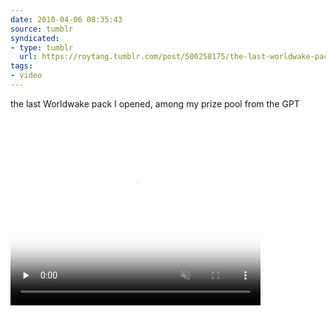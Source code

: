 ```yaml
---
date: 2010-04-06 08:35:43
source: tumblr
syndicated:
- type: tumblr
  url: https://roytang.tumblr.com/post/500258175/the-last-worldwake-pack-i-opened-among-my-prize
tags:
- video
---
```


<p>the last Worldwake pack I opened, among my prize pool from the GPT</p>

<video  id='embed-5d592ed19b2fa910555780' class='crt-video crt-skin-default' width='400' height='300' poster='https://66.media.tumblr.com/tumblr_l0g54twIdq1qzqfdi_frame1.jpg' preload='none' muted data-crt-video data-crt-options='{"autoheight":null,"duration":"12","hdUrl":false,"filmstrip":false}' crossOrigin='anonymous' >
    <source src="https://ve.media.tumblr.com/tumblr_l0g54twIdq1qzqfdi.mp4" type="video/mp4">
</video>